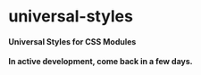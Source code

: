 # universal-styles

#### Universal Styles for CSS Modules

**In active development, come back in a few days.**
